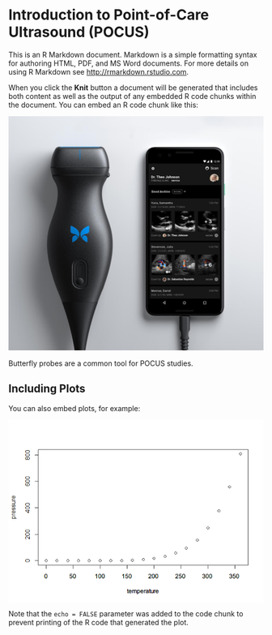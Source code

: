 # Introduction to Point-of-Care Ultrasound (POCUS)

This is an R Markdown document. Markdown is a simple formatting syntax
for authoring HTML, PDF, and MS Word documents. For more details on
using R Markdown see <http://rmarkdown.rstudio.com>.

When you click the **Knit** button a document will be generated that
includes both content as well as the output of any embedded R code
chunks within the document. You can embed an R code chunk like this:

<img src="images/Butterfly_Probe.jpg" alt="Butterfly probes are a common tool for POCUS studies."  />
<p class="caption">
Butterfly probes are a common tool for POCUS studies.
</p>

## Including Plots

You can also embed plots, for example:

<img src="README_files/figure-markdown_strict/pressure-1.png" style="display: block; margin: auto;" />

Note that the `echo = FALSE` parameter was added to the code chunk to
prevent printing of the R code that generated the plot.
